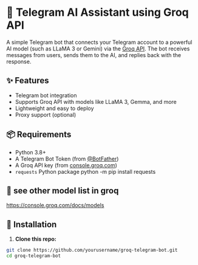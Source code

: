 # 🤖 Telegram AI Assistant using Groq API

A simple Telegram bot that connects your Telegram account to a powerful AI model (such as LLaMA 3 or Gemini) via the [Groq API](https://groq.com). The bot receives messages from users, sends them to the AI, and replies back with the response.

## ✨ Features

- Telegram bot integration
- Supports Groq API with models like LLaMA 3, Gemma, and more
- Lightweight and easy to deploy
- Proxy support (optional)

## 📦 Requirements

- Python 3.8+
- A Telegram Bot Token (from [@BotFather](https://t.me/BotFather))
- A Groq API key (from [console.groq.com](https://console.groq.com/))
- `requests` Python package
      python -m pip install requests

## 🤖 see other model list in groq
  https://console.groq.com/docs/models

## 🔧 Installation

1. **Clone this repo:**

```bash
git clone https://github.com/yourusername/groq-telegram-bot.git
cd groq-telegram-bot
